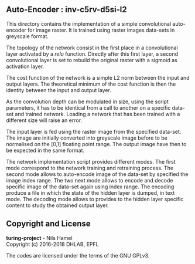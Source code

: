 ## Auto-Encoder : inv-c5rv-d5si-l2

This directory contains the implementation of a simple convolutional auto-encoder
for image raster. It is trained using raster images data-sets in
greyscale format.

The topology of the network consist in the first place in a convolutional layer
activated by a _relu_ function. Directly after this first layer, a second
convolutional layer is set to rebuild the original raster with a sigmoid as
activation layer.

The cost function of the network is a simple L2 norm between the input and output
layers. The theoretical minimum of the cost function is then the identity between
the input and output layer.

As the convolution depth can be modulated in size, using the script parameters,
it has to be identical from a call to another on a specific data-set and trained
network. Loading a network that has been trained with a different size
will raise an error.

The input layer is fed using the raster image from the specified data-set. The
image are initially converted into greyscale image before to be normalised on the
[0,1] floating point range. The output image have then to be expected in the same
format.

The network implementation script provides different modes. The first mode
correspond to the network training and retraining process. The second mode
allows to auto-encode image of the data-set by specified the image index range.
The two next mode allows to encode and decode specific image of the data-set again
using index range. The encoding produce a file in which the state of the hidden
layer is dumped, in text mode. The decoding mode allows to provides to the hidden
layer specific content to study the obtained output layer.

## Copyright and License

**turing-project** - Nils Hamel <br >
Copyright (c) 2016-2018 DHLAB, EPFL

The codes are licensed under the terms of the GNU GPLv3.
